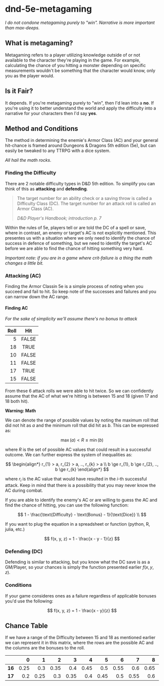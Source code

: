 # dnd-5e-metagaming
_I do not condone metagaming purely to "win". Narrative is more important than max-deeps._

## What is metagaming?

Metagaming refers to a player utilizing knowledge outside of or not available to the character they're playing in the game. For example, calculating the chance of you hitting a monster depending on specific measurements wouldn't be something that the character would know, only you as the player would.

## Is it Fair?

It depends. If you're metagaming purely to "win", then I'd lean into a **no**. If you're using it to better understand the world and apply the difficulty into a narrative for your characters then I'd say **yes**.

## Method and Conditions

The method in determining the enemie's Armor Class (AC) and your general hit-chance is framed around Dungeons & Dragons 5th edition (5e), but can easily be tweaked to any TTRPG with a dice system. 

_All hail the math rocks_.

### Finding the Difficulty

There are 2 notable difficulty types in D&D 5th edition. To simplify you can think of this as **attacking** and **defending**.

> The target number for an ability check or a saving throw is called a Difficulty Class (DC). The target number for an attack roll is called an Armor Class (AC).
> 
> _D&D Player's Handbook; introduction p. 7_

Within the rules of 5e, players tell or are told the DC of a spell or save, where in contrast, an enemy or target's AC is not explicitly mentioned. This presentes us with a situation where we only need to identify the chance of success in defence of something, but we need to identify the target's AC before we are able to find the chance of hitting something very hard.

_Important note: if you are in a game where crit-failure is a thing the math changes a little bit._

### Attacking (AC)

Finding the Armor Classin 5e is a simple process of noting when you succeed and fail to hit. So keep note of the successes and failures and you can narrow down the AC range.

#### Finding AC

_For the sake of simplicity we'll assume there's no bonus to attack_

| Roll | Hit |
| -: | :-: |
| 5 | FALSE |
| 18 | TRUE |
| 10 | FALSE |
| 11 | FALSE |
| 17 | TRUE |
| 15 | FALSE |

From these 6 attack rolls we were able to hit twice. So we can confidently assume that the AC of what we're hitting is between 15 and 18 (given 17 and 18 both hit).

**Warning: Math**

We can denote the range of possible values by noting the maximum roll that did not hit as $a$ and the minimum roll that did hit as $b$. This can be expressed as:

$$\max(a) < R \le \min(b)$$

where $R$ is the set of possible AC values that could result in a successful outcome. We can further express the system of inequalities as:

$$
\begin{align*}
r_{1} > a, r_{2} > a, .., r_{k} > a \\
b \ge r_{1}, b \ge r_{2}, .., b \ge r_{k}
\end{align*}
$$

where $r_i$ is the AC value that would have resulted in the $i$-th successful attack. Keep in mind that there is a possibility that you may never know the AC during combat.

If you are able to identify the enemy's AC or are willing to guess the AC and find the chance of hitting, you can use the following function:

$$
1 - \frac{\text{Difficulty} - \text{Bonus} - 1}{\text{Dice}} \\
$$

If you want to plug the equation in a spreadsheet or function (python, R, julia, etc.)

$$
f(x, y, z) = 1 - \frac{x - y - 1}{z}
$$

### Defending (DC)

Defending is similar to attacking, but you know what the DC save is as a GM/Player, so your chances is simply the function presented earlier $f(x, y, z)$. 

### Conditions

If your game consideres ones as a failure regardless of applicable bonuses you'd use the following:

$$
f(x, y, z) = 1 - \frac{x - y}{z}
$$

## Chance Table

If we have a range of the Difficulty between 15 and 18 as mentioned earlier we can represent it in this matrix, where the rows are the possible AC and the columns are the bonuses to the roll.

|   |  0  |  1  |  2  |  3  |  4  |  5  |  6  |  7  |  8  |  9  |  10 |
|---|----:|----:|----:|----:|----:|----:|----:|----:|----:|----:|----:|
| **16** | 0.25| 0.3 | 0.35| 0.4 | 0.45| 0.5 | 0.55| 0.6 | 0.65| 0.7 | 0.75|
| **17** | 0.2 | 0.25| 0.3 | 0.35| 0.4 | 0.45| 0.5 | 0.55| 0.6 | 0.65| 0.7 |


<!--
## Code

![R code]()

-->
